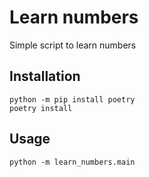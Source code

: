 # Learn numbers
Simple script to learn numbers


## Installation

    python -m pip install poetry
    poetry install


## Usage

    python -m learn_numbers.main


